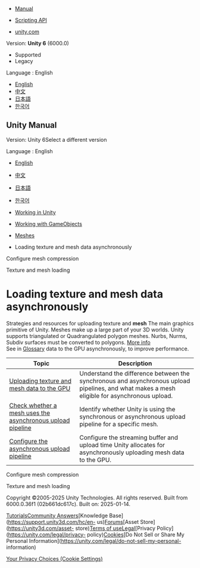 [](https://docs.unity3d.com)

  * [Manual](../Manual/index.html)
  * [Scripting API](../ScriptReference/index.html)

  * [unity.com](https://unity.com/)

Version: **Unity 6** (6000.0)

  * Supported
  * Legacy

Language : English

  * [English](/Manual/loading-texture-mesh-data-asynchronously.html)
  * [中文](/cn/current/Manual/loading-texture-mesh-data-asynchronously.html)
  * [日本語](/ja/current/Manual/loading-texture-mesh-data-asynchronously.html)
  * [한국어](/kr/current/Manual/loading-texture-mesh-data-asynchronously.html)

[](https://docs.unity3d.com)

## Unity Manual

Version: Unity 6Select a different version

Language : English

  * [English](/Manual/loading-texture-mesh-data-asynchronously.html)
  * [中文](/cn/current/Manual/loading-texture-mesh-data-asynchronously.html)
  * [日本語](/ja/current/Manual/loading-texture-mesh-data-asynchronously.html)
  * [한국어](/kr/current/Manual/loading-texture-mesh-data-asynchronously.html)

  * [Working in Unity](working-in-unity.html)
  * [Working with GameObjects](working-with-gameobjects.html)
  * [Meshes](mesh.html)
  * Loading texture and mesh data asynchronously

[](configure-mesh-compression.html)

Configure mesh compression

[](LoadingTextureandMeshData.html)

Texture and mesh loading

# Loading texture and mesh data asynchronously

Strategies and resources for uploading texture and **mesh** The main graphics
primitive of Unity. Meshes make up a large part of your 3D worlds. Unity
supports triangulated or Quadrangulated polygon meshes. Nurbs, Nurms, Subdiv
surfaces must be converted to polygons. [More info](mesh.html)  
See in [Glossary](Glossary.html#Mesh) data to the GPU asynchronously, to
improve performance.

**Topic** | **Description**  
---|---  
[Uploading texture and mesh data to the GPU](LoadingTextureandMeshData.html) | Understand the difference between the synchronous and asynchronous upload pipelines, and what makes a mesh eligible for asynchronous upload.  
[Check whether a mesh uses the asynchronous upload pipeline](identify-mesh-upload-pipeline.html) | Identify whether Unity is using the synchronous or asynchronous upload pipeline for a specific mesh.  
[Configure the asynchronous upload pipeline](configure-asynchronous-upload-pipeline.html) | Configure the streaming buffer and upload time Unity allocates for asynchronously uploading mesh data to the GPU.  
  
[](configure-mesh-compression.html)

Configure mesh compression

[](LoadingTextureandMeshData.html)

Texture and mesh loading

Copyright ©2005-2025 Unity Technologies. All rights reserved. Built from
6000.0.36f1 (02b661dc617c). Built on: 2025-01-14.

[Tutorials](https://learn.unity.com/)[Community
Answers](https://answers.unity3d.com)[Knowledge
Base](https://support.unity3d.com/hc/en-
us)[Forums](https://forum.unity3d.com)[Asset Store](https://unity3d.com/asset-
store)[Terms of
use](https://docs.unity3d.com/Manual/TermsOfUse.html)[Legal](https://unity.com/legal)[Privacy
Policy](https://unity.com/legal/privacy-
policy)[Cookies](https://unity.com/legal/cookie-policy)[Do Not Sell or Share
My Personal Information](https://unity.com/legal/do-not-sell-my-personal-
information)

[Your Privacy Choices (Cookie Settings)](javascript:void\(0\);)

